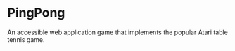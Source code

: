 # PingPong
An accessible web application game that implements the popular Atari table tennis game. 
